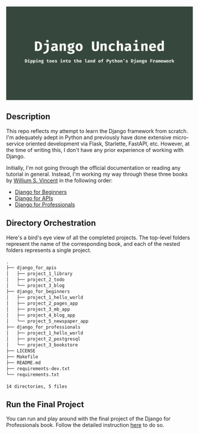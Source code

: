<div align="center">

![Django cover](./images/cover.png)

</div>

## Description

This repo reflects my attempt to learn the Django framework from scratch. I'm adequately adept in Python and previously have done extensive micro-service oriented development via Flask, Starlette, FastAPI, etc. However, at the time of writing this, I don't have any prior experience of working with Django.

Initially, I'm not going through the official documentation or reading any tutorial in general. Instead, I'm working my way through these three books by [Willium S. Vincent](https://www.amazon.com/William-S-Vincent/e/B07B38Y8SG/ref=dp_byline_cont_book_1) in the following order:

* [Django for Beginners](https://www.amazon.com/Django-Beginners-Build-websites-Python/dp/1983172669)
* [Django for APIs](https://www.amazon.com/Django-APIs-Build-web-Python/dp/1093633948)
* [Django for Professionals](https://www.amazon.com/Django-Professionals-Production-websites-Python/dp/1081582162)


## Directory Orchestration

Here's a bird's eye view of all the completed projects. The top-level folders represent the name of the corresponding book, and each of the nested folders represents a single project.

```
.
├── django_for_apis
│   ├── project_1_library
│   ├── project_2_todo
│   └── project_3_blog
├── django_for_beginners
│   ├── project_1_hello_world
│   ├── project_2_pages_app
│   ├── project_3_mb_app
│   ├── project_4_blog_app
│   └── project_5_newspaper_app
├── django_for_professionals
│   ├── project_1_hello_world
│   ├── project_2_postgresql
│   └── project_3_bookstore
├── LICENSE
├── Makefile
├── README.md
├── requirements-dev.txt
└── requirements.txt

14 directories, 5 files
```

## Run the Final Project

You can run and play around with the final project of the Django for Professionals book. Follow the detailed instruction [here](https://github.com/rednafi/django-unchained/tree/master/django_for_professionals/project_3_bookstore) to do so.
